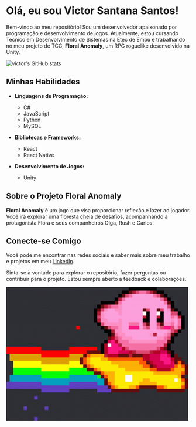   # Olá, eu sou Victor Santana Santos!

Bem-vindo ao meu repositório! Sou um desenvolvedor apaixonado por programação e desenvolvimento de jogos. Atualmente, estou cursando Técnico em Desenvolvimento de Sistemas na Etec de Embu e trabalhando no meu projeto de TCC, **Floral Anomaly**, um RPG roguelike desenvolvido na Unity.

![victor's GitHub stats](https://github-readme-stats.vercel.app/api?username=anuraghazra&show_icons=true&theme=radical)

## Minhas Habilidades

  - **Linguagens de Programação:**
    - C#
    - JavaScript
    - Python
    - MySQL

- **Bibliotecas e Frameworks:**
  - React
  - React Native

- **Desenvolvimento de Jogos:**
  - Unity

## Sobre o Projeto Floral Anomaly

**Floral Anomaly** é um jogo que visa proporcionar reflexão e lazer ao jogador. Você irá explorar uma floresta cheia de desafios, acompanhando a protagonista Flora e seus companheiros Olga, Rush e Carlos.

## Conecte-se Comigo

Você pode me encontrar nas redes sociais e saber mais sobre meu trabalho e projetos em meu [LinkedIn](https://www.linkedin.com/in/victor-santana-81a87b245/).

Sinta-se à vontade para explorar o repositório, fazer perguntas ou contribuir para o projeto. Estou sempre aberto a feedback e colaborações.

![kirby](kirby.gif)
